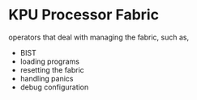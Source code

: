 # KPU Processor Fabric

operators that deal with managing the fabric, such as, 
 * BIST
 * loading programs
 * resetting the fabric
 * handling panics
 * debug configuration

